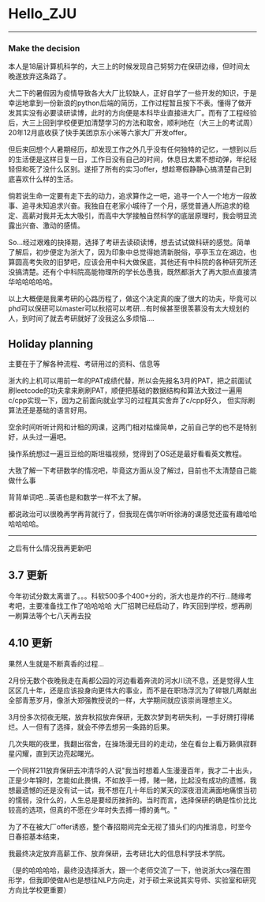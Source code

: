 # Hello_ZJU

---

### Make the decision
本人是18届计算机科学的，大三上的时候发现自己努努力在保研边缘，但时间太晚遂放弃这条路了。
   
大二下的暑假因为疫情导致各大大厂比较缺人，正好自学了一些开发的知识，于是幸运地拿到一份新浪的python后端的简历，工作过程暂且按下不表。懂得了做开发其实没有必要读研读博，此时的方向便是本科毕业直接进大厂。而有了工程经验后，大三上回到学校便更加清楚学习的方法和取舍，顺利地在（大三上的考试周）20年12月底收获了快手美团京东小米等六家大厂开发offer。

但后来回想个人暑期经历，却发现工作之外几乎没有任何独特的记忆，一想到以后的生活便是这样日复一日，工作日没有自己的时间，休息日太累不想动弹，年纪轻轻但和死了没什么区别。遂拒了所有的实习offer，想趁寒假静静心搞清楚自己到底喜欢什么样的生活。

倘若说生命一定要有走下去的动力，追求算作之一吧，追寻一个人一个地方一段故事、追寻未知追求兴奋。我独自在老家小城待了一个月，感觉普通人所追求的稳定、高薪对我并无太大吸引，而高中大学接触自然科学的底层原理时，我会明显流露出兴奋、激动的感情。

So...经过艰难的抉择期，选择了考研去读硕读博，想去试试做科研的感觉。简单了解后，初步便定为浙大了，因为印象中总觉得她清新脱俗，亭亭玉立在湖边，也算圆高考失败的旧梦吧，应该会用中科大做保底，其他还有中科院的各种研究所还没搞清楚。还有个中科院高能物理所的学长怂恿我，既然都浙大了再大胆点直接清华哈哈哈哈哈。	

以上大概便是我果考研的心路历程了，做这个决定真的废了很大的功夫，毕竟可以phd可以保研可以master可以秋招可以考研...有时候甚至很羡慕没有太大规划的人，到时间了就去考研就好了没我这么多烦恼....



## Holiday planning

主要在于了解各种流程、考研用过的资料、信息等

浙大的上机可以用前一年的PAT成绩代替，所以会先报名3月的PAT，把之前面试刷leetcode的功夫拿来刷刷PAT，顺便把基础的数据结构和算法大致过一遍用c/cpp实现一下，因为之前面向就业学习的过程其实舍弃了c/cpp好久， 但实际刷算法还是基础的语言好用。

空余时间听听计网和计租的网课，这两门相对枯燥简单，之前自己学的也不是特别好，从头过一遍吧。

操作系统想过一遍豆豆给的斯坦福视频，觉得到了OS还是最好看看英文教程。

大致了解一下考研数学的情况吧，毕竟这方面从没了解过，目前也不太清楚自己能做什么事

背背单词吧...英语也是和数学一样不太了解。	

都说政治可以很晚再学再背就行了，但我现在偶尔听听徐涛的课感觉还蛮有趣哈哈哈哈哈哈。

---

之后有什么情况我再更新吧
## 3.7 更新
今年初试分数太离谱了。。。科软500多个400+分的，浙大也是炸的不行...随缘考考吧，主要准备找工作了哈哈哈哈
大厂招聘已经启动了，昨天回到学校，想再刷一刷算法等个七八天再去投

## 4.10 更新
果然人生就是不断真香的过程...

2月份无数个夜晚我走在禹都公园的河边看着奔流的河水川流不息，还是觉得人生区区几十年，还是应该投身向更伟大的事业，而不是在职场浮沉为了碎银几两献出全部青葱岁月，像浙大郑强教授说的一样，大学期间就应该崇尚理想主义。

3月份多次彻夜无眠，放弃秋招放弃保研，无数次梦到考研失利，一手好牌打得稀烂。人一但有了选择，就会不停去想另一条路的后果。

几次失眠的夜里，我翻出宿舍，在操场漫无目的的走动，坐在看台上看万籁俱寂群星闪耀，直到天边亮起曙光。

一个同样211放弃保研去冲清华的人说"我当时想着人生漫漫百年，我才二十出头，正是少年锦时，怎能如此畏惧，不如放手一搏，赌一赌，比起没有成功的遗憾，我想最遗憾的还是没有试一试，我不想在几十年后的某天的深夜泪流满面地痛恨当初的懦弱，没什么的，人生总是要经历挫折的。当时而言，选择保研的确是性价比比较高的选项，但真的不愿在少年时失去搏一搏的勇气。"

为了不在被大厂offer诱惑，整个春招期间完全无视了猎头们的内推消息，时至今日春招基本结束，

我最终决定放弃高薪工作、放弃保研，去考研北大的信息科学技术学院。

（是的哈哈哈哈，最终没选择浙大，跟一个老师交流了一下，他说浙大cs强在图形学，但我即使做AI也是想往NLP方向走，对于硕士来说其实导师、实验室和研究方向比学校更重要）








